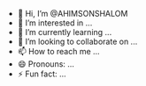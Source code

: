 - 👋 Hi, I’m @AHIMSONSHALOM
- 👀 I’m interested in ...
- 🌱 I’m currently learning ...
- 💞️ I’m looking to collaborate on ...
- 📫 How to reach me ...
- 😄 Pronouns: ...
- ⚡ Fun fact: ...

<!---
AHIMSONSHALOM/AHIMSONSHALOM is a ✨ special ✨ repository because its `README.md` (this file) appears on   your GitHub profile.
You can click the Preview link to take a look at your changes.
--->
